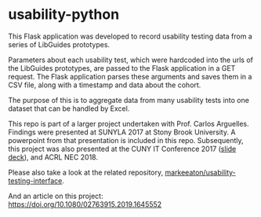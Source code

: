 # usability-python

This Flask application was developed to record usability testing data from a series of LibGuides prototypes.

Parameters about each usability test, which were hardcoded into the urls of the LibGuides prototypes, are passed to the Flask application in a GET request. The Flask application parses these arguments and saves them in a CSV file, along with a timestamp and data about the cohort.

The purpose of this is to aggregate data from many usability tests into one dataset that can be handled by Excel.

This repo is part of a larger project undertaken with Prof. Carlos Arguelles. Findings were presented at SUNYLA 2017 at Stony Brook University. A powerpoint from that presentation is included in this repo.  Subsequently, this project was also presented at the CUNY IT Conference 2017 ([slide deck](https://academicworks.cuny.edu/cgi/viewcontent.cgi?article=1217&context=ny_pubs)), and ACRL NEC 2018.

Please also take a look at the related repository, [markeeaton/usability-testing-interface](http://github.com/markeeaton/usability-testing-interface).

And an article on this project: https://doi.org/10.1080/02763915.2019.1645552

